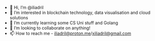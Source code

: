 - 👋 Hi, I’m @iliadril
- 👀 I’m interested in blockchain technology, data visualisation and cloud solutions
- 🌱 I’m currently learning some CS Uni stuff and Golang
- 💞️ I’m looking to collaborate on anything!
- 📫 How to reach me - iliadril@proton.me/xiliadril@gmail.com
